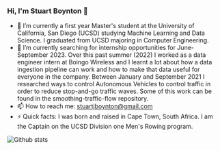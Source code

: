 ### Hi, I'm Stuart Boynton 👋

- 🔭 I’m currently a first year Master's student at the University of California, San Diego (UCSD) studying Machine Learning and Data Science. I graduated from UCSD majoring in Computer Engineering.
- 🌱 I’m currently searching for internship opportunities for June-September 2023. Over this past summer (2022) I worked as a data engineer intern at Boingo Wireless and I learnt a lot about how a data ingestion pipeline can work and how to make that data useful for everyone in the company. Between January and September 2021 I researched ways to control Autonomous Vehicles to control traffic in order to reduce stop-and-go traffic waves. Some of this work can be found in the smoothing-traffic-flow repository.
- 📫 How to reach me: stuartjboynton@gmail.com
- ⚡ Quick facts: I was born and raised in Cape Town, South Africa. I am the Captain on the UCSD Division one Men's Rowing program. 

![Github stats](https://github-readme-stats.vercel.app/api?username=StuartBoynton1)
